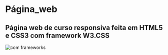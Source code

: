 # Página_web
## Página web de curso responsiva feita em HTML5 e CSS3 com framework W3.CSS
![com frameworks](https://user-images.githubusercontent.com/104743286/196508935-f76d8325-e38c-4870-9acf-833efc6b7c45.png)

